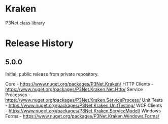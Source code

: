 # Kraken
P3Net class library

# Release History

## 5.0.0

Initial, public release from private repository.

Core - https://www.nuget.org/packages/P3Net.Kraken/
HTTP Clients - https://www.nuget.org/packages/P3Net.Kraken.Net.Http/
Service Processes - https://www.nuget.org/packages/P3Net.Kraken.ServiceProcess/
Unit Tests - https://www.nuget.org/packages/P3Net.Kraken.UnitTesting/
WCF Clients - https://www.nuget.org/packages/P3Net.Kraken.ServiceModel/
Windows Forms - https://www.nuget.org/packages/P3Net.Kraken.Windows.Forms/
